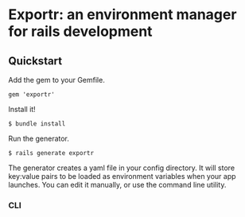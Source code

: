 # Exportr: an environment manager for rails development

## Quickstart

Add the gem to your Gemfile.

    gem 'exportr'

Install it!

    $ bundle install
    
Run the generator.

    $ rails generate exportr
    

The generator creates a yaml file in your config directory. It will store key:value pairs to be loaded as environment variables when your app launches. You can edit it manually, or use the command line utility.

### CLI